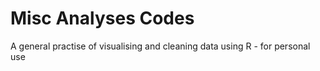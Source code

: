 # Misc Analyses Codes
A general practise of visualising and cleaning data using R - for personal use
